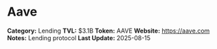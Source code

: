 # Aave
**Category:** Lending
**TVL:** $3.1B
**Token:** AAVE
**Website:** https://aave.com
**Notes:** Lending protocol
**Last Update:** 2025-08-15